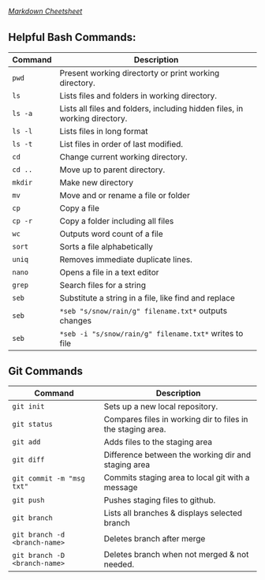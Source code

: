 ###### [Markdown Cheetsheet](https://github.com/adam-p/markdown-here/wiki/Markdown-Cheatsheet)

## Helpful Bash Commands:

Command | Description 
--- | ---
`pwd`				| Present working directorty or print working directory.
`ls`				| Lists files and folders in working directory.
`ls -a`				| Lists all files and folders, including hidden files, in working directory.
`ls -l`				| Lists files in long format
`ls -t`				| List files in order of last modified.
`cd`				| Change current working directory.
`cd ..`				| Move up to parent directory.
`mkdir`				| Make new directory
`mv`				| Move and or rename a file or folder
`cp`				| Copy a file
`cp -r`				| Copy a folder including all files
`wc`				| Outputs word count of a file
`sort`				| Sorts a file alphabetically
`uniq`				| Removes immediate duplicate lines.
`nano`				| Opens a file in a text editor
`grep`				| Search files for a string
`seb`				| Substitute a string in a file, like find and replace
`seb` 				| `*seb "s/snow/rain/g" filename.txt*`    outputs changes
`seb` 				| `*seb -i "s/snow/rain/g" filename.txt*` writes to file


## Git Commands
Command | Description
--- | ---
`git init`			| Sets up a new local repository.
`git status`			| Compares files in working dir to files in the staging area.
`git add`			| Adds files to the staging area
`git diff`			| Difference between the working dir and staging area 
`git commit -m "msg txt"`  	| Commits staging area to local git with a message
`git push`			| Pushes staging files to github.
`git branch`			| Lists all branches & displays selected branch
`git branch -d <branch-name>`	| Deletes branch after merge
`git branch -D <branch-name>`	| Deletes branch when not merged & not needed.
